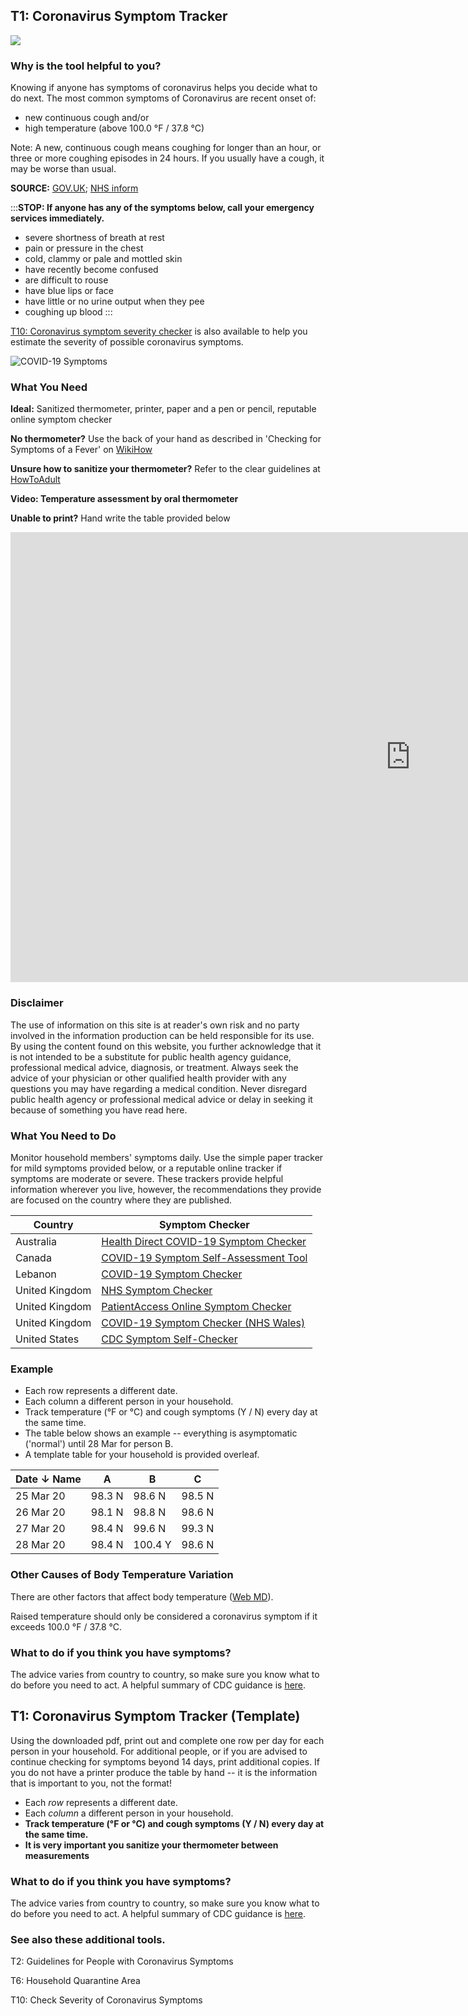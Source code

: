 ## T1: Coronavirus Symptom Tracker

<a href="/T1-Coronavirus_Symptom_Tracker_v5.pdf" target="_blank">
    <img class="downloadtools" src="/download-tools.png" />
</a>

### Why is the tool helpful to you?

Knowing if anyone has symptoms of coronavirus helps you decide what to do next. The most common symptoms of Coronavirus are recent onset of:

- new continuous cough and/or
- high temperature (above 100.0 °F / 37.8 °C)

Note: A new, continuous cough means coughing for longer than an hour, or three or more coughing episodes in 24 hours. If you usually have a cough, it may be worse than usual.

**SOURCE:** [GOV.UK](https://www.gov.uk/government/publications/guidance-on-shielding-and-protecting-extremely-vulnerable-persons-from-covid-19/guidance-on-shielding-and-protecting-extremely-vulnerable-persons-from-covid-19); [NHS inform](https://www.nhsinform.scot/self-help-guides/self-help-guide-coronavirus-covid-19)

:::**STOP: If anyone has any of the symptoms below, call your emergency
services immediately.**

- severe shortness of breath at rest
- pain or pressure in the chest
- cold, clammy or pale and mottled skin
- have recently become confused
- are difficult to rouse
- have blue lips or face
- have little or no urine output when they pee
- coughing up blood
  :::  

[T10: Coronavirus symptom severity checker](/f2-living-in-a-household-with-someone-with-coronavirus-symptoms.html#T10-Coronavirus-symptom-severity-checker) is also available to help you estimate the severity of possible coronavirus symptoms.

![COVID-19 Symptoms](https://www.cebm.net/wp-content/uploads/2020/03/MAIN-fig_image_LATEST_resized.png)

### What You Need

**Ideal:** Sanitized thermometer, printer, paper and a pen or pencil, reputable online symptom checker

**No thermometer?** Use the back of your hand as described in 'Checking for Symptoms of a Fever' on [WikiHow](https://www.wikihow.com/Check-a-Fever-Without-a-Thermometer)

**Unsure how to sanitize your thermometer?** Refer to the clear guidelines at [HowToAdult](https://howtoadult.com/way-clean-thermometer-40663.html)

**Video: Temperature assessment by oral thermometer**

**Unable to print?** Hand write the table provided below

<div class="video-responsive">
  <iframe width="1280" height="720" src="https://www.youtube.com/embed/AVHR485DHmA" frameborder="0" allow="accelerometer; autoplay; encrypted-media; gyroscope; picture-in-picture" allowfullscreen></iframe>
</div>

### Disclaimer

The use of information on this site is at reader\'s own risk and no party involved in the information production can be held responsible for its use. By using the content found on this website, you further acknowledge that it is not intended to be a substitute for public health agency guidance, professional medical advice, diagnosis, or treatment. Always seek the advice of your physician or other qualified health provider with any questions you may have regarding a medical condition. Never disregard public health agency or professional medical advice or delay in seeking it because of something you have read here. 

### What You Need to Do

Monitor household members' symptoms daily. Use the simple paper tracker for mild symptoms provided below, or a reputable online tracker if symptoms are moderate or severe. These trackers provide helpful information wherever you live, however, the recommendations they provide are focused on the country where they are published.

| Country        | Symptom Checker                                                                                                         |
| -------------- | ----------------------------------------------------------------------------------------------------------------------- |
| Australia      | [Health Direct COVID-19 Symptom Checker](https://www.healthdirect.gov.au/symptom-checker/tool/basic-details)            |
| Canada         | [COVID-19 Symptom Self-Assessment Tool](https://ca.thrive.health/covid19/en)                                            |
| Lebanon        | [COVID-19 Symptom Checker](https://trakmd.com/coronavirus)                                                              |
| United Kingdom | [NHS Symptom Checker](https://111.nhs.uk/covid-19)                                                                      |
| United Kingdom | [PatientAccess Online Symptom Checker](https://www.patientaccess.com/coronavirus)                                       |
| United Kingdom | [COVID-19 Symptom Checker (NHS Wales)](https://www.nhsdirect.wales.nhs.uk/SelfAssessments/symptomcheckers/COVID19.aspx) |
| United States  | [CDC Symptom Self-Checker](https://www.cdc.gov/coronavirus/2019-ncov/symptoms-testing/index.html)                       |

### Example

- Each row represents a different date. 
- Each column a different person in your household. 
- Track temperature (°F or °C) and cough symptoms (Y / N) every day at the same time. 
- The table below shows an example -- everything is asymptomatic ('normal') until 28 Mar for person B. 
- A template table for your household is provided overleaf. 

| Date ↓ Name | A      | B       | C      |
| ----------- | ------ | ------- | ------ |
| 25 Mar 20   | 98.3 N | 98.6 N  | 98.5 N |
| 26 Mar 20   | 98.1 N | 98.8 N  | 98.6 N |
| 27 Mar 20   | 98.4 N | 99.6 N  | 99.3 N |
| 28 Mar 20   | 98.4 N | 100.4 Y | 98.6 N |

### Other Causes of Body Temperature Variation

There are other factors that affect body temperature ([Web MD](https://www.webmd.com/first-aid/qa/what-can-make-my-body-temperature-change)). 

Raised temperature should only be considered a coronavirus symptom if it exceeds 100.0 °F / 37.8 °C.

### What to do if you think you have symptoms?

The advice varies from country to country, so make sure you know what to do before you need to act. A helpful summary of CDC guidance is [here](https://edition.cnn.com/2020/03/25/health/coronavirus-symptoms-list-what-to-do-wellness/index.html).

## T1: Coronavirus Symptom Tracker (Template)

Using the downloaded pdf, print out and complete one row per day for each person in your household. For additional people, or if you are advised to continue checking for symptoms beyond 14 days, print additional copies. If you do not have a printer produce the table by hand -- it is the information that is important to you, not the format!

- Each *row* represents a different date.
- Each *column* a different person in your household.
- **Track temperature (°F or °C) and cough symptoms (Y / N) every day at the same time.** 
- **It is very important you sanitize your thermometer between measurements**

### What to do if you think you have symptoms?

The advice varies from country to country, so make sure you know what to do before you need to act. A helpful summary of CDC guidance is [here](https://edition.cnn.com/2020/03/25/health/coronavirus-symptoms-list-what-to-do-wellness/index.html).

### See also these additional tools.

T2: Guidelines for People with Coronavirus Symptoms

T6: Household Quarantine Area

T10: Check Severity of Coronavirus Symptoms
